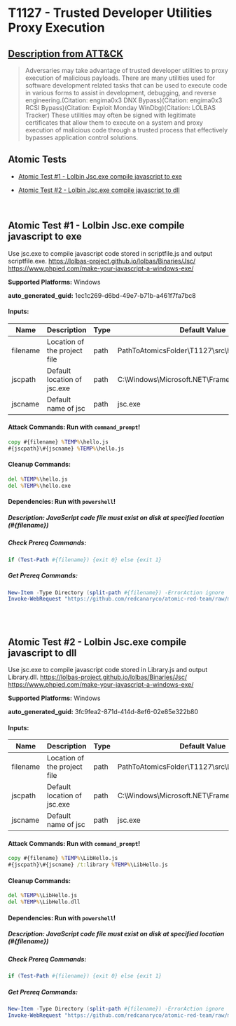 # T1127 - Trusted Developer Utilities Proxy Execution
## [Description from ATT&CK](https://attack.mitre.org/techniques/T1127)
<blockquote>Adversaries may take advantage of trusted developer utilities to proxy execution of malicious payloads. There are many utilities used for software development related tasks that can be used to execute code in various forms to assist in development, debugging, and reverse engineering.(Citation: engima0x3 DNX Bypass)(Citation: engima0x3 RCSI Bypass)(Citation: Exploit Monday WinDbg)(Citation: LOLBAS Tracker) These utilities may often be signed with legitimate certificates that allow them to execute on a system and proxy execution of malicious code through a trusted process that effectively bypasses application control solutions.</blockquote>

## Atomic Tests

- [Atomic Test #1 - Lolbin Jsc.exe compile javascript to exe](#atomic-test-1---lolbin-jscexe-compile-javascript-to-exe)

- [Atomic Test #2 - Lolbin Jsc.exe compile javascript to dll](#atomic-test-2---lolbin-jscexe-compile-javascript-to-dll)


<br/>

## Atomic Test #1 - Lolbin Jsc.exe compile javascript to exe
Use jsc.exe to compile javascript code stored in scriptfile.js and output scriptfile.exe.
https://lolbas-project.github.io/lolbas/Binaries/Jsc/
https://www.phpied.com/make-your-javascript-a-windows-exe/

**Supported Platforms:** Windows


**auto_generated_guid:** 1ec1c269-d6bd-49e7-b71b-a461f7fa7bc8





#### Inputs:
| Name | Description | Type | Default Value |
|------|-------------|------|---------------|
| filename | Location of the project file | path | PathToAtomicsFolder&#92;T1127&#92;src&#92;hello.js|
| jscpath | Default location of jsc.exe | path | C:&#92;Windows&#92;Microsoft.NET&#92;Framework&#92;v4.0.30319|
| jscname | Default name of jsc | path | jsc.exe|


#### Attack Commands: Run with `command_prompt`! 


```cmd
copy #{filename} %TEMP%\hello.js
#{jscpath}\#{jscname} %TEMP%\hello.js
```

#### Cleanup Commands:
```cmd
del %TEMP%\hello.js
del %TEMP%\hello.exe
```



#### Dependencies:  Run with `powershell`!
##### Description: JavaScript code file must exist on disk at specified location (#{filename})
##### Check Prereq Commands:
```powershell
if (Test-Path #{filename}) {exit 0} else {exit 1}
```
##### Get Prereq Commands:
```powershell
New-Item -Type Directory (split-path #{filename}) -ErrorAction ignore | Out-Null
Invoke-WebRequest "https://github.com/redcanaryco/atomic-red-team/raw/master/atomics/T1127/src/hello.js" -OutFile "#{filename}"
```




<br/>
<br/>

## Atomic Test #2 - Lolbin Jsc.exe compile javascript to dll
Use jsc.exe to compile javascript code stored in Library.js and output Library.dll.
https://lolbas-project.github.io/lolbas/Binaries/Jsc/
https://www.phpied.com/make-your-javascript-a-windows-exe/

**Supported Platforms:** Windows


**auto_generated_guid:** 3fc9fea2-871d-414d-8ef6-02e85e322b80





#### Inputs:
| Name | Description | Type | Default Value |
|------|-------------|------|---------------|
| filename | Location of the project file | path | PathToAtomicsFolder&#92;T1127&#92;src&#92;LibHello.js|
| jscpath | Default location of jsc.exe | path | C:&#92;Windows&#92;Microsoft.NET&#92;Framework&#92;v4.0.30319|
| jscname | Default name of jsc | path | jsc.exe|


#### Attack Commands: Run with `command_prompt`! 


```cmd
copy #{filename} %TEMP%\LibHello.js
#{jscpath}\#{jscname} /t:library %TEMP%\LibHello.js
```

#### Cleanup Commands:
```cmd
del %TEMP%\LibHello.js
del %TEMP%\LibHello.dll
```



#### Dependencies:  Run with `powershell`!
##### Description: JavaScript code file must exist on disk at specified location (#{filename})
##### Check Prereq Commands:
```powershell
if (Test-Path #{filename}) {exit 0} else {exit 1}
```
##### Get Prereq Commands:
```powershell
New-Item -Type Directory (split-path #{filename}) -ErrorAction ignore | Out-Null
Invoke-WebRequest "https://github.com/redcanaryco/atomic-red-team/raw/master/atomics/T1127/src/LibHello.js" -OutFile "#{filename}"
```




<br/>
